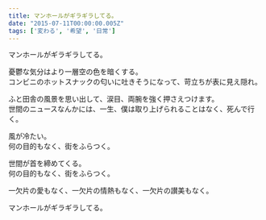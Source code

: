 ```yaml
---
title: マンホールがギラギラしてる。
date: "2015-07-11T00:00:00.005Z"
tags: ['変わる', '希望', '日常']
---
```


マンホールがギラギラしてる。

憂鬱な気分はより一層空の色を暗くする。  
コンビニのホットスナックの匂いに吐きそうになって、苛立ちが表に見え隠れ。

ふと田舎の風景を思い出して、涙目、両腕を強く押さえつけます。  
世間のニュースなんかには、一生、僕は取り上げられることはなく、死んで行く。

風が冷たい。  
何の目的もなく、街をふらつく。

世間が首を締めてくる。  
何の目的もなく、街をふらつく。

一欠片の愛もなく、一欠片の情熱もなく、一欠片の讃美もなく。

マンホールがギラギラしてる。
